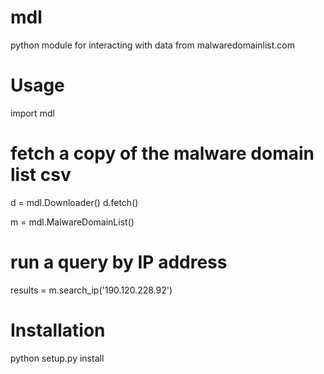 # mdl

python module for interacting with data from malwaredomainlist.com

# Usage

  import mdl

  # fetch a copy of the malware domain list csv
  d = mdl.Downloader()
  d.fetch()

  m = mdl.MalwareDomainList()

  # run a query by IP address
  results = m.search_ip('190.120.228.92')


# Installation 

  python setup.py install



